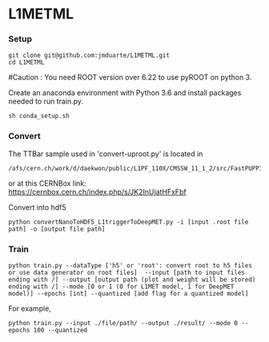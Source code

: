 # L1METML

### Setup
```
git clone git@github.com:jmduarte/L1METML.git
cd L1METML
```

#Caution : You need ROOT version over 6.22 to use pyROOT on python 3.

Create an anaconda environment with Python 3.6 and install packages needed to run train.py.
```
sh conda_setup.sh
```

### Convert
The TTBar sample used in 'convert-uproot.py' is located in
```
/afs/cern.ch/work/d/daekwon/public/L1PF_110X/CMSSW_11_1_2/src/FastPUPPI/NtupleProducer/python/TTbar_PU200_110X_1M/
```
or at this CERNBox link: https://cernbox.cern.ch/index.php/s/JK2InUjatHFxFbf

Convert into hdf5
```
python convertNanoToHDF5_L1triggerToDeepMET.py -i [input .root file path] -o [output file path]
```

### Train
```
python train.py --dataType ['h5' or 'root': convert root to h5 files or use data generator on root files]  --input [path to input files ending with /] --output [output path (plot and weight will be stored) ending with /] --mode [0 or 1 (0 for L1MET model, 1 for DeepMET model)] --epochs [int] --quantized [add flag for a quantized model]
```
For example,
```
python train.py --input ./file/path/ --output ./result/ --mode 0 --epochs 100 --quantized
```

